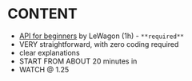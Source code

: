 # CONTENT

- [API for beginners](https://www.youtube.com/watch?v=oBW_VNg4qD0&t=3s) by LeWagon (1h) - `**required**`
- VERY straightforward, with zero coding required
- clear explanations
- START FROM ABOUT 20 minutes in
- WATCH @ 1.25